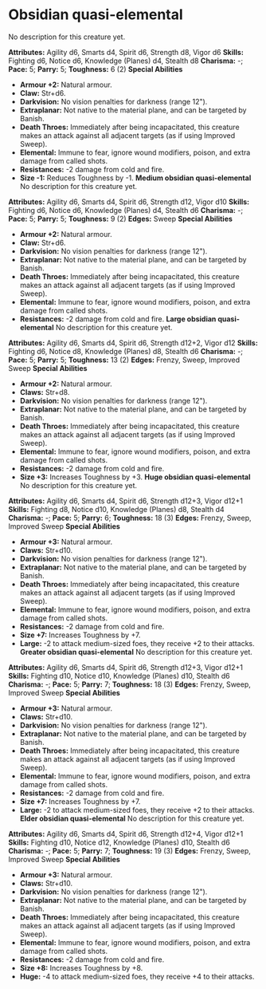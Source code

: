 # Obsidian quasi-elemental

No description for this creature yet.

**Attributes:** Agility d6, Smarts d4, Spirit d6, Strength d8, Vigor d6
**Skills:** Fighting d6, Notice d6, Knowledge (Planes) d4, Stealth d8
**Charisma:** -; **Pace:** 5; **Parry:** 5; **Toughness:** 6 (2)
**Special Abilities**

- **Armour +2:** Natural armour.
- **Claw:** Str+d6.
- **Darkvision:** No vision penalties for darkness (range 12").
- **Extraplanar:** Not native to the material plane, and can be targeted
by Banish.
- **Death Throes:** Immediately after being incapacitated, this creature
makes an attack against all adjacent targets (as if using Improved
Sweep).
- **Elemental:** Immune to fear, ignore wound modifiers, poison, and
extra damage from called shots.
- **Resistances:** -2 damage from cold and fire.
- **Size -1:** Reduces Toughness by -1.
**Medium obsidian quasi-elemental**
No description for this creature yet.

**Attributes:** Agility d6, Smarts d4, Spirit d6, Strength d12, Vigor
d10
**Skills:** Fighting d6, Notice d6, Knowledge (Planes) d4, Stealth d6
**Charisma:** -; **Pace:** 5; **Parry:** 5; **Toughness:** 9 (2)
**Edges:** Sweep
**Special Abilities**

- **Armour +2:** Natural armour.
- **Claw:** Str+d6.
- **Darkvision:** No vision penalties for darkness (range 12").
- **Extraplanar:** Not native to the material plane, and can be targeted
by Banish.
- **Death Throes:** Immediately after being incapacitated, this creature
makes an attack against all adjacent targets (as if using Improved
Sweep).
- **Elemental:** Immune to fear, ignore wound modifiers, poison, and
extra damage from called shots.
- **Resistances:** -2 damage from cold and fire.
**Large obsidian quasi-elemental**
No description for this creature yet.

**Attributes:** Agility d6, Smarts d4, Spirit d6, Strength d12+2, Vigor
d12
**Skills:** Fighting d6, Notice d8, Knowledge (Planes) d8, Stealth d6
**Charisma:** -; **Pace:** 5; **Parry:** 5; **Toughness:** 13 (2)
**Edges:** Frenzy, Sweep, Improved Sweep
**Special Abilities**

- **Armour +2:** Natural armour.
- **Claws:** Str+d8.
- **Darkvision:** No vision penalties for darkness (range 12").
- **Extraplanar:** Not native to the material plane, and can be targeted
by Banish.
- **Death Throes:** Immediately after being incapacitated, this creature
makes an attack against all adjacent targets (as if using Improved
Sweep).
- **Elemental:** Immune to fear, ignore wound modifiers, poison, and
extra damage from called shots.
- **Resistances:** -2 damage from cold and fire.
- **Size +3:** Increases Toughness by +3.
**Huge obsidian quasi-elemental**
No description for this creature yet.

**Attributes:** Agility d6, Smarts d4, Spirit d6, Strength d12+3, Vigor
d12+1
**Skills:** Fighting d8, Notice d10, Knowledge (Planes) d8, Stealth d4
**Charisma:** -; **Pace:** 5; **Parry:** 6; **Toughness:** 18 (3)
**Edges:** Frenzy, Sweep, Improved Sweep
**Special Abilities**

- **Armour +3:** Natural armour.
- **Claws:** Str+d10.
- **Darkvision:** No vision penalties for darkness (range 12").
- **Extraplanar:** Not native to the material plane, and can be targeted
by Banish.
- **Death Throes:** Immediately after being incapacitated, this creature
makes an attack against all adjacent targets (as if using Improved
Sweep).
- **Elemental:** Immune to fear, ignore wound modifiers, poison, and
extra damage from called shots.
- **Resistances:** -2 damage from cold and fire.
- **Size +7:** Increases Toughness by +7.
- **Large:** -2 to attack medium-sized foes, they receive +2 to their
attacks.
**Greater obsidian quasi-elemental**
No description for this creature yet.

**Attributes:** Agility d6, Smarts d4, Spirit d6, Strength d12+3, Vigor
d12+1
**Skills:** Fighting d10, Notice d10, Knowledge (Planes) d10, Stealth
d6
**Charisma:** -; **Pace:** 5; **Parry:** 7; **Toughness:** 18 (3)
**Edges:** Frenzy, Sweep, Improved Sweep
**Special Abilities**

- **Armour +3:** Natural armour.
- **Claws:** Str+d10.
- **Darkvision:** No vision penalties for darkness (range 12").
- **Extraplanar:** Not native to the material plane, and can be targeted
by Banish.
- **Death Throes:** Immediately after being incapacitated, this creature
makes an attack against all adjacent targets (as if using Improved
Sweep).
- **Elemental:** Immune to fear, ignore wound modifiers, poison, and
extra damage from called shots.
- **Resistances:** -2 damage from cold and fire.
- **Size +7:** Increases Toughness by +7.
- **Large:** -2 to attack medium-sized foes, they receive +2 to their
attacks.
**Elder obsidian quasi-elemental**
No description for this creature yet.

**Attributes:** Agility d6, Smarts d4, Spirit d6, Strength d12+4, Vigor
d12+1
**Skills:** Fighting d10, Notice d12, Knowledge (Planes) d10, Stealth
d6
**Charisma:** -; **Pace:** 5; **Parry:** 7; **Toughness:** 19 (3)
**Edges:** Frenzy, Sweep, Improved Sweep
**Special Abilities**

- **Armour +3:** Natural armour.
- **Claws:** Str+d10.
- **Darkvision:** No vision penalties for darkness (range 12").
- **Extraplanar:** Not native to the material plane, and can be targeted
by Banish.
- **Death Throes:** Immediately after being incapacitated, this creature
makes an attack against all adjacent targets (as if using Improved
Sweep).
- **Elemental:** Immune to fear, ignore wound modifiers, poison, and
extra damage from called shots.
- **Resistances:** -2 damage from cold and fire.
- **Size +8:** Increases Toughness by +8.
- **Huge:** -4 to attack medium-sized foes, they receive +4 to their
attacks.
